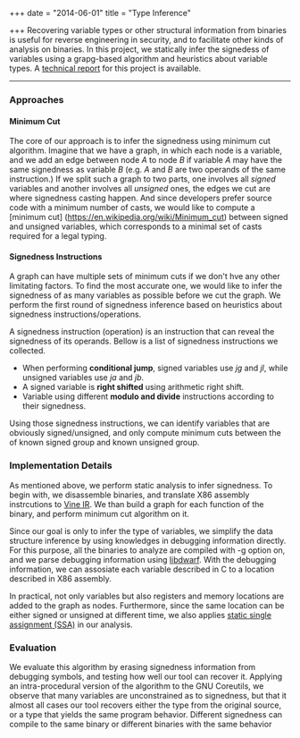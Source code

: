+++
date = "2014-06-01"
title = "Type Inference"

+++
Recovering variable types or other structural information from binaries is useful for reverse engineering in security, and to facilitate other kinds of analysis on binaries.
In this project, we statically infer the signedess of variables using a grapg-based algorithm and heuristics about variable types.
A [technical report](https://www.cs.umn.edu/research/technical_reports/view/14-006) for this project is available.
<!--more-->

------
### Approaches

#### Minimum Cut
The core of our approach is to infer the signedness using minimum cut algorithm.
Imagine that we have a graph, in which each node is a variable, and we add an edge between node *A* to node *B* if variable *A* may have the same signedness as variable *B* (e.g. *A* and *B* are two operands of the same instruction.)
If we split such a graph to two parts, one involves all *signed* variables and another involves all *unsigned* ones, the edges we cut are where signedness casting happen.
And since developers prefer source code with a minimum number of casts, we would like to compute a [minimum cut]
(https://en.wikipedia.org/wiki/Minimum_cut)
between signed and unsigned variables, which corresponds to a minimal set of casts required for a legal typing.

#### Signedness Instructions
A graph can have multiple sets of minimum cuts if we don't hve any other limitating factors.
To find the most accurate one, we would like to infer the signedness of as many variables as possible before we cut the graph.
We perform the first round of signedness inference based on heuristics about signedness instructions/operations.

A signedness instruction (operation) is an instruction that can reveal the signedness of its operands.
Bellow is a list of signedness instructions we collected.

- When performing **conditional jump**, signed variables use *jg* and *jl*, while unsigned variables use *ja* and *jb*.
- A signed variable is **right shifted** using arithmetic right shift.
- Variable using different **modulo and divide** instructions according to their signedness.

Using those signedness instructions, we can identify variables that are obviously signed/unsigned, and only compute minimum cuts between the of known signed group and known unsigned group.

### Implementation Details
As mentioned above, we perform static analysis to infer signedness.
To begin with, we disassemble binaries, and translate X86 assembly instrcutions to [Vine IR](http://bitblaze.cs.berkeley.edu/vine.html).
We than build a graph for each function of the binary, and perform minimum cut algorithm on it.

Since our goal is only to infer the type of variables, we simplify the data structure inference by using knowledges in debugging information directly.
For this purpose, all the binaries to analyze are compiled with -g option on,
and we parse debugging information using [libdwarf](https://www.prevanders.net/dwarf.html).
With the debugging information, we can assosiate each variable described in C to a location described in X86 assembly.

In practical, not only variables but also registers and memory locations are added to the graph as nodes.
Furthermore, since the same location can be either signed or unsigned at different time,
we also applies [static single assignment (SSA)](https://en.wikipedia.org/wiki/Static_single_assignment_form) in our analysis.


### Evaluation
We evaluate this algorithm by erasing signedness information from debugging symbols, and testing how well our tool can recover it.
Applying an intra-procedural version of the algorithm to the GNU Coreutils, we observe that many variables are unconstrained as to signedness, but that it almost all cases our tool recovers either the type from the original source, or a type that yields the same program behavior.
Different signedness can compile to the same binary or different binaries with the same behavior

